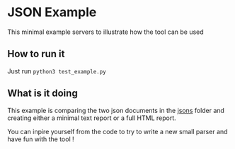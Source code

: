 # JSON Example

This minimal example servers to illustrate how the tool can be used 

## How to run it

Just run `python3 test_example.py`

## What is it doing

This example is comparing the two json documents in the [jsons](file://jsons) folder and creating either a minimal 
text report or a full HTML report.

You can inpire yourself from the code to try to write a new small parser and have fun with the tool !